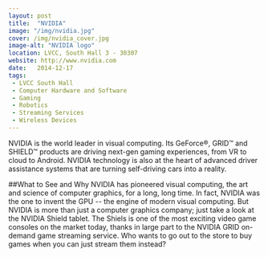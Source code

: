 ```yaml
---
layout: post
title:  "NVIDIA"
image: "/img/nvidia.jpg"
cover: /img/nvidia_cover.jpg
image-alt: "NVIDIA logo"
location: LVCC, South Hall 3 - 30307
website: http://www.nvidia.com
date:   2014-12-17
tags:
 - LVCC South Hall
 - Computer Hardware and Software
 - Gaming
 - Robotics
 - Streaming Services
 - Wireless Devices
---
```


NVIDIA is the world leader in visual computing. Its GeForce®, GRID™ and SHIELD™ products are driving next-gen gaming experiences, from VR to cloud to Android. NVIDIA technology is also at the heart of advanced driver assistance systems that are turning self-driving cars into a reality.

##What to See and Why
NVIDIA has pioneered visual computing, the art and science of computer graphics, for a long, long time. In fact, NVIDIA was the one to invent the GPU -- the engine of modern visual computing. But NVIDIA is more than just a computer graphics company; just take a look at the NVIDIA Shield tablet. The Shiels is one of the most exciting video game consoles on the market today, thanks in large part to the NVIDIA GRID on-demand game streaming service. Who wants to go out to the store to buy games when you can just stream them instead?